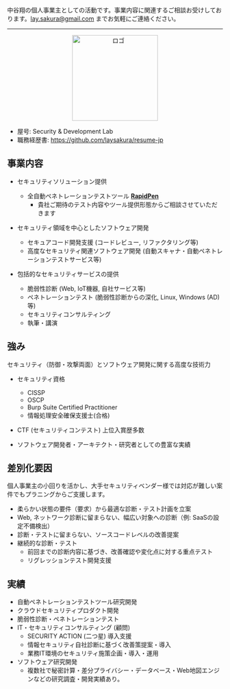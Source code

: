 中谷翔の個人事業主としての活動です。事業内容に関連するご相談お受けしております。lay.sakura@gmail.com までお気軽にご連絡ください。

---

<p align="center">
  <img src="https://raw.githubusercontent.com/laysakura/Security-Development-Lab/main/logo.png" alt="ロゴ" width="200px">
</p>

- 屋号: Security & Development Lab
- 職務経歴書: https://github.com/laysakura/resume-jp

## 事業内容

- セキュリティソリューション提供
  - 全自動ペネトレーションテストツール [**RapidPen**](https://rapidpen.webnode.jp/)
    - 貴社ご期待のテスト内容やツール提供形態からご相談させていただきます

- セキュリティ領域を中心としたソフトウェア開発
  - セキュアコード開発支援 (コードレビュー, リファクタリング等)
  - 高度なセキュリティ関連ソフトウェア開発 (自動スキャナ・自動ペネトレーションテストサービス等)

- 包括的なセキュリティサービスの提供
  - 脆弱性診断 (Web, IoT機器, 自社サービス等)
  - ペネトレーションテスト (脆弱性診断からの深化, Linux, Windows (AD) 等)
  - セキュリティコンサルティング
  - 執筆・講演

## 強み

セキュリティ（防御・攻撃両面）とソフトウェア開発に関する高度な技術力

- セキュリティ資格
  - CISSP
  - OSCP
  - Burp Suite Certified Practitioner
  - 情報処理安全確保支援士(合格)

- CTF (セキュリティコンテスト) 上位入賞歴多数
- ソフトウェア開発者・アーキテクト・研究者としての豊富な実績

## 差別化要因

個人事業主の小回りを活かし、大手セキュリティベンダー様では対応が難しい案件でもプラニングからご支援します。

- 柔らかい状態の要件（要求）から最適な診断・テスト計画を立案
- Web, ネットワーク診断に留まらない、幅広い対象への診断（例: SaaSの設定不備検出）
- 診断・テストに留まらない、ソースコードレベルの改善提案
- 継続的な診断・テスト
  - 前回までの診断内容に基づき、改善確認や変化点に対する重点テスト
  - リグレッションテスト開発支援
 
## 実績

- 自動ペネトレーションテストツール研究開発
- クラウドセキュリティプロダクト開発
- 脆弱性診断・ペネトレーションテスト
- IT・セキュリティコンサルティング (顧問)
  - SECURITY ACTION (二つ星) 導入支援
  - 情報セキュリティ自社診断に基づく改善策提案・導入
  - 業務IT環境のセキュリティ施策企画・導入・運用
- ソフトウェア研究開発
  - 複数社で秘密計算・差分プライバシー・データベース・Web地図エンジンなどの研究調査・開発実績あり。
